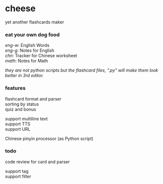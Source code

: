 # cheese

yet another flashcards maker  

### eat your own dog food

*eng-w*: English Words  
*eng-g*: Notes for English  
*chn*: Tracker for Chinese worksheet  
*math*: Notes for Math  

*they are not python scripts but the flashcard files, ".py" will make them look better in 3rd editor.*

### features

flashcard format and parser  
sorting by status  
quiz and bonus  

support multiline text  
support TTS  
support URL  
  
Chinese pinyin processor (as Python script)  

### todo

code review for card and parser  

support tag  
support filter  
